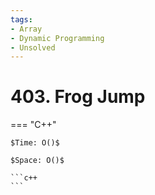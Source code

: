 ```yaml
---
tags:
- Array
- Dynamic Programming
- Unsolved
---
```



# 403. Frog Jump

=== "C++"

    $Time: O()$

    $Space: O()$

    ```c++
    ```